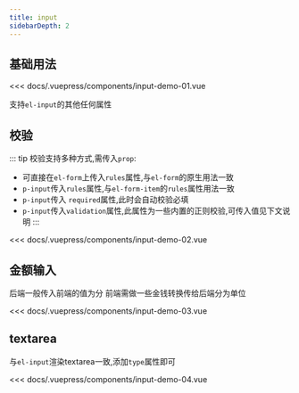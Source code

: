 ```yaml
---
title: input
sidebarDepth: 2
---
```


## 基础用法

<demo-block>
<input-demo-01 slot="source"></input-demo-01>
<<< docs/.vuepress/components/input-demo-01.vue

支持`el-input`的其他任何属性

</demo-block>

## 校验
::: tip
校验支持多种方式,需传入`prop`:
- 可直接在`el-form`上传入`rules`属性,与`el-form`的原生用法一致
- `p-input`传入`rules`属性,与`el-form-item`的`rules`属性用法一致
- `p-input`传入 `required`属性,此时会自动校验必填
- `p-input`传入`validation`属性,此属性为一些内置的正则校验,可传入值见下文说明
:::

<demo-block>
<input-demo-02 slot="source"></input-demo-02>
<<< docs/.vuepress/components/input-demo-02.vue
</demo-block>


## 金额输入
后端一般传入前端的值为分 前端需做一些金钱转换传给后端分为单位

<demo-block>
<input-demo-03 slot="source"></input-demo-03>
<<< docs/.vuepress/components/input-demo-03.vue
</demo-block>

## textarea

与`el-input`渲染textarea一致,添加`type`属性即可

<demo-block>
<input-demo-04 slot="source"></input-demo-04>

<<< docs/.vuepress/components/input-demo-04.vue

</demo-block>
